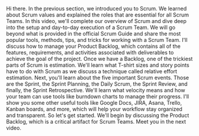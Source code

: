 Hi there. In the previous section, we introduced you to Scrum. We learned about
Scrum values and explained the roles that are essential for all Scrum Teams. In
this video, we'll complete our overview of Scrum and dive deep into the setup
and day-to-day execution of a Scrum Team. We will go beyond what is provided in
the official Scrum Guide and share the most popular tools, methods, tips, and
tricks for working with a Scrum Team. I'll discuss how to manage your Product
Backlog, which contains all of the features, requirements, and activities
associated with deliverables to achieve the goal of the project. Once we have a
Backlog, one of the trickiest parts of Scrum is estimation. We'll learn what
T-shirt sizes and story points have to do with Scrum as we discuss a technique
called relative effort estimation. Next, you'll learn about the five important
Scrum events. Those are the Sprint, the Sprint Planning, the Daily Scrum, the
Sprint Review, and finally, the Sprint Retrospective. We'll learn what velocity
means and how your team can use tools like burndown charts to manage their
progress. I'll show you some other useful tools like Google Docs, JIRA, Asana,
Trello, Kanban boards, and more, which will help your workflow stay organized
and transparent. So let's get started. We'll begin by discussing the Product
Backlog, which is a critical artifact for Scrum Teams. Meet you in the next
video.